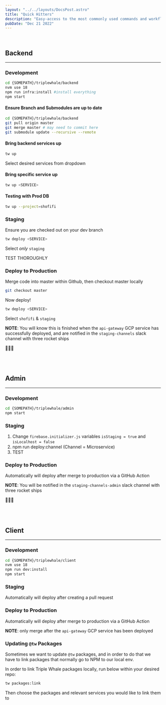 ```yaml
---
layout: "../../layouts/DocsPost.astro"
title: "Quick Hitters"
description: "Easy-access to the most commonly used commands and workflows on the \"big three\" repositories"
pubDate: "Dec 21 2022"
---
```


<br>

## Backend

---

### Development

```bash
cd {SOMEPATH}/triplewhale/backend
nvm use 18
npm run infra:install #install everything
npm start
```

#### Ensure Branch and Submodules are up to date

```bash
cd {SOMEPATH}/triplewhale/backend
git pull origin master
git merge master # may need to commit here
git submodule update --recursive --remote
```

#### Bring backend services up

```bash
tw up
```

Select desired services from dropdown 

#### Bring specific service up

```bash
tw up <SERVICE>
```

#### Testing with Prod DB

```bash
tw up --project=shofifi
```

### Staging

Ensure you are checked out on your dev branch
```bash
tw deploy <SERVICE>
``` 

Select *only* `staging`

TEST THOROUGHLY

### Deploy to Production

Merge code into master within Github, then checkout master locally

```bash
git checkout master
```

Now deploy!

```bash
tw deploy <SERVICE>
```

Select `shofifi` & `staging`

**NOTE**: You will know this is finished when the `api-gateway` GCP service has successfully deployed, and are notified in the `staging-channels` slack channel with three rocket ships

🚀🚀🚀

<br>
<br>

## Admin

---

### Development

```bash
cd {SOMEPATH}/triplewhale/admin
npm start
```

### Staging

1. Change `firebase.initializer.js` variables `isStaging = true` and `isLocalhost = false`
2. npm run deploy:channel (Channel = Microservice)
3. TEST

### Deploy to Production

Automatically will deploy after merge to production via a GitHub Action

**NOTE**: You will be notified in the `staging-channels-admin` slack channel with three rocket ships

🚀🚀🚀

<br>
<br>


## Client

---

### Development

```bash
cd {SOMEPATH}/triplewhale/client
nvm use 18
npm run dev:install
npm start
```

### Staging

Automatically will deploy after creating a pull request

### Deploy to Production

Automatically will deploy after merge to production via a GitHub Action

**NOTE**: only merge after the `api-gateway` GCP service has been deployed

### Updating `@tw` Packages

Sometimes we want to update `@tw` packages, and in order to do that we have to link packages that normally go to NPM to our local env.

In order to link Triple Whale packages locally, run below within your desired repo:

```bash
tw packages:link
```

Then choose the packages and relevant services you would like to link them to